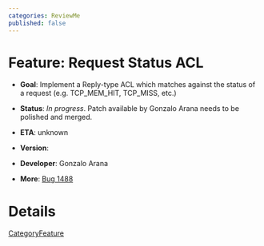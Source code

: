 ```yaml
---
categories: ReviewMe
published: false
---
```

# Feature: Request Status ACL

  - **Goal**: Implement a Reply-type ACL which matches against the
    status of a request (e.g. TCP_MEM_HIT, TCP_MISS, etc.)

  - **Status**: *In progress*. Patch available by Gonzalo Arana needs to
    be polished and merged.

<!-- end list -->

  - **ETA**: unknown

  - **Version**:

  - **Developer**: Gonzalo Arana

  - **More**:
    [Bug 1488](http://bugs.squid-cache.org/show_bug.cgi?id=1488)

# Details

[CategoryFeature](/CategoryFeature)
